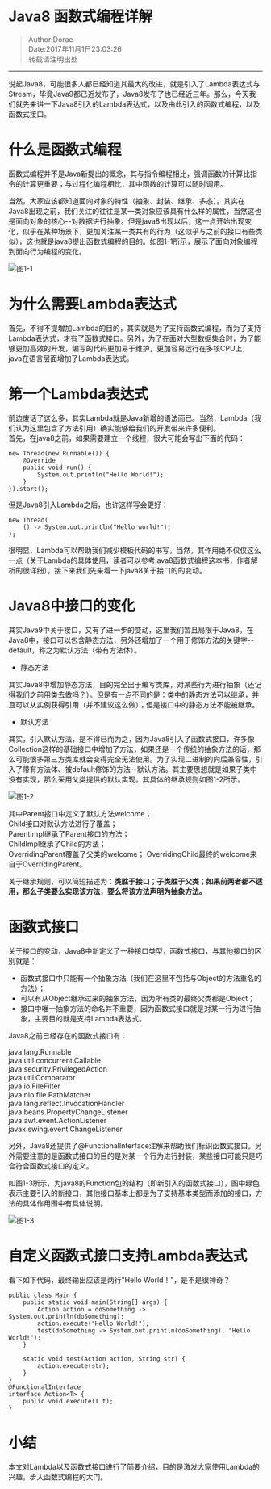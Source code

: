 # Java8 函数式编程详解
> Author:Dorae  
> Date:2017年11月1日23:03:26  
> 转载请注明出处

----

说起Java8，可能很多人都已经知道其最大的改进，就是引入了Lambda表达式与Stream，毕竟Java9都已近发布了，Java8发布了也已经近三年。那么，今天我们就先来讲一下Java8引入的Lambda表达式，以及由此引入的函数式编程，以及函数式接口。

# 什么是函数式编程

函数式编程并不是Java新提出的概念，其与指令编程相比，强调函数的计算比指令的计算更重要；与过程化编程相比，其中函数的计算可以随时调用。

当然，大家应该都知道面向对象的特性（抽象、封装、继承、多态）。其实在Java8出现之前，我们关注的往往是某一类对象应该具有什么样的属性，当然这也是面向对象的核心--对数据进行抽象。但是java8出现以后，这一点开始出现变化，似乎在某种场景下，更加关注某一类共有的行为（这似乎与之前的接口有些类似），这也就是java8提出函数式编程的目的。如图1-1所示，展示了面向对象编程到面向行为编程的变化。

![图1-1](./medias/img1-1.bmp)

# 为什么需要Lambda表达式

首先，不得不提增加Lambda的目的，其实就是为了支持函数式编程，而为了支持Lambda表达式，才有了函数式接口。另外，为了在面对大型数据集合时，为了能够更加高效的开发，编写的代码更加易于维护，更加容易运行在多核CPU上，java在语言层面增加了Lambda表达式。

# 第一个Lambda表达式

前边废话了这么多，其实Lambda就是Java新增的语法而已。当然，Lambda（我们认为这里包含了方法引用）确实能够给我们的开发带来许多便利。  
首先，在java8之前，如果需要建立一个线程，很大可能会写出下面的代码：

	new Thread(new Runnable()) {
		@Override
		public void run() {
			System.out.println("Hello World!");
		}
	}).start();

但是Java8引入Lambda之后，也许这样写会更好：

	new Thread(
		() -> System.out.println("Hello world!");
	);

很明显，Lambda可以帮助我们减少模板代码的书写，当然，其作用绝不仅仅这么一点（关于Lambda的具体使用，读者可以参考java8函数式编程这本书，作者解析的很详细）。接下来我们先来看一下java8关于接口的的变动。

# Java8中接口的变化

其实Java9中关于接口，又有了进一步的变动，这里我们暂且局限于Java8。在Java8中，接口可以包含静态方法，另外还增加了一个用于修饰方法的关键字--default，称之为默认方法（带有方法体）。

+ 静态方法

其实Java8中增加静态方法，目的完全出于编写类库，对某些行为进行抽象（还记得我们之前用类去做吗？）。但是有一点不同的是：类中的静态方法可以继承，并且可以从实例获得引用（并不建议这么做）；但是接口中的静态方法不能被继承。

+ 默认方法

其实，引入默认方法，是不得已而为之，因为Java8引入了函数式接口，许多像Collection这样的基础接口中增加了方法，如果还是一个传统的抽象方法的话，那么可能很多第三方类库就会变得完全无法使用。为了实现二进制的向后兼容性，引入了带有方法体、被default修饰的方法--默认方法。其主要思想就是如果子类中没有实现，那么采用父类提供的默认实现。其具体的继承规则如图1-2所示。

![图1-2](./medias/img1-2.png)

其中Parent接口中定义了默认方法welcome；  
Child接口对默认方法进行了覆盖；  
ParentImpl继承了Parent接口的方法；  
ChildImpl继承了Child的方法；  
OverridingParent覆盖了父类的welcome；
OverridingChild最终的welcome来自于OverridingParent。

关于继承规则，可以简短描述为：**类胜于接口；子类胜于父类；如果前两者都不适用，那么子类要么实现该方法，要么将该方法声明为抽象方法。**

# 函数式接口

关于接口的变动，Java8中新定义了一种接口类型，函数式接口，与其他接口的区别就是：
+ 函数式接口中只能有一个抽象方法（我们在这里不包括与Object的方法重名的方法）；
+ 可以有从Object继承过来的抽象方法，因为所有类的最终父类都是Object；
+ 接口中唯一抽象方法的命名并不重要，因为函数式接口就是对某一行为进行抽象，主要目的就是支持Lambda表达式。

Java8之前已经存在的函数式接口有：
 
java.lang.Runnable  
java.util.concurrent.Callable  
java.security.PrivilegedAction  
java.util.Comparator  
java.io.FileFilter  
java.nio.file.PathMatcher  
java.lang.reflect.InvocationHandler  
java.beans.PropertyChangeListener  
java.awt.event.ActionListener  
javax.swing.event.ChangeListener

另外，Java8还提供了@FunctionalInterface注解来帮助我们标识函数式接口。另外需要注意的是函数式接口的目的是对某一个行为进行封装，某些接口可能只是巧合符合函数式接口的定义。

如图1-3所示，为java8的Function包的结构（即新引入的函数式接口），图中绿色表示主要引入的新接口，其他接口基本上都是为了支持基本类型而添加的接口，方法的具体作用图中有具体说明。

![图1-3](./medias/img1-3.bmp)

# 自定义函数式接口支持Lambda表达式

看下如下代码，最终输出应该是两行"Hello World！"，是不是很神奇？

	public class Main {
		public static void main(String[] args) {
			Action action = doSomething -> System.out.println(doSomething);
			action.execute("Hello World!");
			test(doSomething -> System.out.println(doSomething), "Hello World!");
		}
	
		static void test(Action action, String str) {
			action.execute(str);
		}
	}
	@FunctionalInterface
	interface Action<T> {
		public void execute(T t);
	}

# 小结

本文对Lambda以及函数式接口进行了简要介绍，目的是激发大家使用Lambda的兴趣，步入函数式编程的大门。